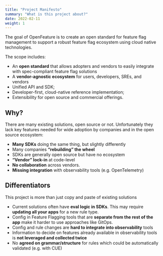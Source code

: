 ```yaml
---
title: "Project Manifesto"
summary: "What is this project about?"
date: 2022-02-11
weight: 1
---
```


The goal of OpenFeature is to create an open standard for feature flag management to support a robust feature flag ecosystem using cloud native technologies.

The scope includes:
- An **open standard** that allows adopters and vendors to easily integrate with spec-compliant feature flag solutions
- A **vendor-agnostic ecosystem** for users, developers, SREs, and vendors
- Unified API and SDK;
- Developer-first, cloud-native reference implementation; 
- Extensibility for open source and commercial offerings.

## Why?

There are many existing solutions, open source or not.
Unfortunately they lack key features needed for wide adoption
by companies and in the open source ecosystem:

- **Many SDKs** doing the same thing, but slightly differently
- Many companies **“rebuilding” the wheel**
- SDKs are generally open source but have no ecosystem
- **“Vendor” lock-in** at code-level
- **No collaboration** across vendors. 
- **Missing integration** with observability tools (e.g. OpenTelemetry)

## Differentiators

This project is more than just copy and paste of existing solutions

* Current solutions often have **eval logic in SDKs**.
  This may require **updating all your apps** for a new rule type.
* Config in Feature Flagging tools that are **separate from the rest of the app** make it harder to use approaches like GitOps. 
* Config and rule changes are **hard to integrate into observability** tools 
* Information to decide on features already available in observability tools is **not leveraged and collected twice**
* No **agreed on grammar/structure** for rules which could be automatically validated (e.g. with CUE)
